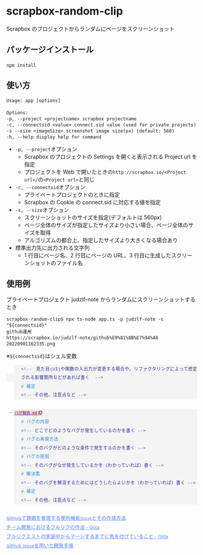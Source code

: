 # scrapbox-random-clip

Scrapbox のプロジェクトからランダムにページをスクリーンショット

## パッケージインストール

`npm install`

## 使い方

```
Usage: app [options]

Options:
-p, --project <projectname> scrapbox projectname
-c, --connectsid <value> connect.sid value (used for private projects)
-s --size <imageSize> screenshot image size(px) (default: 560)
-h, --help display help for command
```

- `-p, --project`オプション
  - Scrapbox のプロジェクトの Settings を開くと表示される Project url を指定
  - プロジェクトを Web で開いたときの`http://scrapbox.io/<Project url>/`の`<Project url>`と同じ
- `-c, --connectsid`オプション
  - プライベートプロジェクトのときに指定
  - Scrapbox の Cookie の connect.sid に対応する値を指定
- `-s, --size`オプション
  - スクリーンショットのサイズを指定(デフォルトは 560px)
  - ページ全体のサイズが指定したサイズより小さい場合、ページ全体のサイズを取得
  - アルゴリズムの都合上、指定したサイズより大きくなる場合あり
- 標準出力先に出力される文字列
  - 1 行目にページ名、2 行目にページの URL、3 行目に生成したスクリーンショットのファイル名

## 使用例

プライベートプロジェクト judzlf-note からランダムにスクリーンショットするとき

```
scrapbox-random-clip$ npx ts-node app.ts -p judzlf-note -c "${connectsid}"
github運用
https://scrapbox.io/judzlf-note/github%E9%81%8B%E7%94%A8
20220901162335.png
```

※`${connectsid}`はシェル変数

![20220901162335.png](./assets/sample.png)
